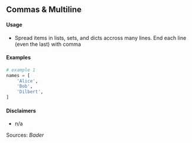 ## Commas & Multiline

#### Usage

* Spread items in lists, sets, and dicts accross many lines. End each line (even the last) with comma

#### Examples

```python
# example 1
names = [
	'Alice',
	'Bob',
	'Dilbert',
]
```

#### Disclaimers

* n/a

Sources: _Bader_